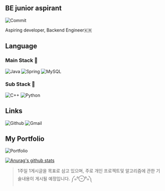 



## BE junior aspirant

![Commit](https://user-images.githubusercontent.com/57768558/108633259-a2417200-74b6-11eb-8910-5e75b191a47e.gif)   

Aspiring developer, Backend Engineer🇰🇷

## Language

### Main Stack 👀  
![Java](https://img.shields.io/badge/Java-007396?style=flat-square&logo=Java&logoColor=white) ![Spring](https://img.shields.io/badge/Spring-6DB33F?style=flat-square&logo=Spring&logoColor=white)  ![MySQL](https://img.shields.io/badge/MySQL-4479A1?style=flat-square&logo=MySQL&logoColor=white)
### Sub Stack 🌱  
![C++](https://img.shields.io/badge/C++-00599C?style=flat-square&logo=C%2b%2b&logoColor=white) ![Python](https://img.shields.io/badge/Python-3766AB?style=flat-square&logo=Python&logoColor=white)


## Links

![Github](http://img.shields.io/badge/-Github-black?style=flat-square&logo=github&link=https://github.com/mmkser10) ![Gmail](https://img.shields.io/badge/Gmail-d14836?style=flat-square&logo=Gmail&logoColor=white&link=mailto:mmkseoj@gmail.com) 

## My Portfolio 


![Portfolio](http://img.shields.io/badge/-Portfolio-2c3e50?style=flat-square&link=https://mmkser10.github.io)



[![Anurag's github stats](https://github-readme-stats.vercel.app/api?username=mmkser10)](https://github.com/anuraghazra/github-readme-stats)

> 1주일 1게시글을 목표로 삼고 있으며, 주로 개인 프로젝트및 알고리즘에 관한 기술내용이 게시될 예정입니다. ༼๑⁰⊖⁰๑༽
<!--
**mmkser10/mmkser10** is a ✨ _special_ ✨ repository because its `README.md` (this file) appears on your GitHub profile.
